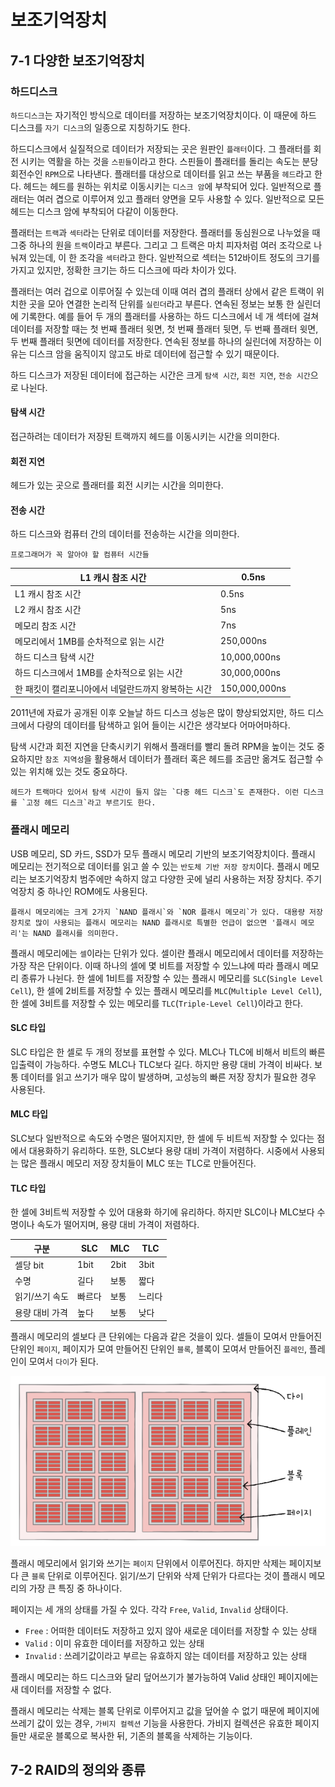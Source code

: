 # 보조기억장치

## 7-1 다양한 보조기억장치

### 하드디스크

`하드디스크`는 자기적인 방식으로 데이터를 저장하는 보조기억장치이다. 이 때문에 하드 디스크를 `자기 디스크`의 일종으로 지칭하기도 한다.

하드디스크에서 실질적으로 데이터가 저장되는 곳은 원판인 `플래터`이다. 
그 플래터를 회전 시키는 역활을 하는 것을 `스핀들`이라고 한다. 
스핀들이 플래터를 돌리는 속도는 분당 회전수인 `RPM`으로 나타낸다.
플래터를 대상으로 데이터를 읽고 쓰는 부품을 `헤드`라고 한다.
헤드는 헤드를 원하는 위치로 이동시키는 `디스크 암`에 부착되어 있다. 일반적으로 플래터는 여러 겹으로 이루어져 있고 플래터 양면을 모두 사용할 수 있다. 일반적으로 모든 헤드는 디스크 암에 부착되어 다같이 이동한다.

플래터는 `트랙`과 `섹터`라는 단위로 데이터를 저장한다. 플래터를 동심원으로 나누었을 때 그중 하나의 원을 `트랙`이라고 부른다.
그리고 그 트랙은 마치 피자처럼 여러 조각으로 나눠져 있는데, 이 한 조각을 `섹터`라고 한다.
일반적으로 섹터는 512바이트 정도의 크기를 가지고 있지만, 정확한 크기는 하드 디스크에 따라 차이가 있다.

플래터는 여러 겁으로 이루어질 수 있는데 이때 여러 겹의 플래터 상에서 같은 트랙이 위치한 곳을 모아 연결한 논리적 단위를 `실린더`라고 부른다. 연속된 정보는 보통 한 실린더에 기록한다. 
예를 들어 두 개의 플래터를 사용하는 하드 디스크에서 네 개 섹터에 걸쳐 데이터를 저장할 때는 첫 번째 플래터 윗면, 첫 번째 플래터 뒷면, 두 번째 플래터 윗면, 두 번째 플래터 뒷면에 데이터를 저장한다.
연속된 정보를 하나의 실린더에 저장하는 이유는 디스크 암을 움직이지 않고도 바로 데이터에 접근할 수 있기 때문이다.

하드 디스크가 저장된 데이터에 접근하는 시간은 크게 `탐색 시간`, `회전 지연`, `전송 시간`으로 나뉜다.

#### 탐색 시간
접근하려는 데이터가 저장된 트랙까지 헤드를 이동시키는 시간을 의미한다.

#### 회전 지연
헤드가 있는 곳으로 플래터를 회전 시키는 시간을 의미한다.

#### 전송 시간
하드 디스크와 컴퓨터 간의 데이터를 전송하는 시간을 의미한다.

	프로그래머가 꼭 알아야 할 컴퓨터 시간들

| L1 캐시 참조 시간                                   | 0.5ns         |
| --------------------------------------------------- | ------------- |
| L1 캐시 참조 시간                                   | 0.5ns         |
| L2 캐시 참조 시간                                   | 5ns           |
| 메모리 참조 시간                                    | 7ns           |
| 메모리에서 1MB를 순차적으로 읽는 시간               | 250,000ns     |
| 하드 디스크 탐색 시간                               | 10,000,000ns  |
| 하드 디스크에서 1MB를 순차적으로 읽는 시간          | 30,000,000ns  |
| 한 패킷이 캘리포니아에서 네덜란드까지 왕복하는 시간 | 150,000,000ns |

2011년에 자료가 공개된 이후 오늘날 하드 디스크 성능은 많이 향상되었지만, 하드 디스크에서 다량의 데이터를 탐색하고 읽어 들이는 시간은 생각보다 어마어마하다.

탐색 시간과 회전 지연을 단축시키기 위해서 플래터를 빨리 돌려 RPM을 높이는 것도 중요하지만 `참조 지역성`을 활용해서 데이터가 플래터 혹은 헤드를 조금만 옮겨도 접근할 수 있는 위치해 있는 것도 중요하다.

	헤드가 트랙마다 있어서 탐색 시간이 들지 않는 `다중 헤드 디스크`도 존재한다. 이런 디스크를 `고정 헤드 디스크`라고 부르기도 한다.

### 플래시 메모리

USB 메모리, SD 카드, SSD가 모두 플래시 메모리 기반의 보조기억장치이다.
플래시 메모리는 전기적으로 데이터를 읽고 쓸 수 있는 `반도체 기반 저장 장치`이다. 
플래시 메모리는 보조기억장치 범주에만 속하지 않고 다양한 곳에 널리 사용하는 저장 장치다. 주기억장치 중 하나인 ROM에도 사용된다.

	플래시 메모리에는 크게 2가지 `NAND 플래시`와 `NOR 플래시 메모리`가 있다. 대용량 저장 장치로 많이 사용되는 플래시 메모리는 NAND 플래시로 특별한 언급이 없으면 '플래시 메모리'는 NAND 플래시를 의미한다.

플래시 메모리에는 `셀`이라는 단위가 있다.
셀이란 플래시 메모리에서 데이터를 저장하는 가장 작은 단위이다. 이때 하나의 셀에 몇 비트를 저장할 수 있느냐에 따라 플래시 메모리 종류가 나뉜다.
한 셀에 1비트를 저장할 수 있는 플래시 메모리를 `SLC`(`Single Level Cell`), 한 셀에 2비트를 저장할 수 있는 플래시 메모리를 `MLC`(`Multiple Level Cell`), 한 셀에 3비트를 저장할 수 있는 메모리를 `TLC`(`Triple-Level Cell`)이라고 한다.

#### SLC 타입
SLC 타입은 한 셀로 두 개의 정보를 표현할 수 있다. MLC나 TLC에 비해서 비트의 빠른 입출력이 가능하다. 
수명도 MLC나 TLC보다 길다. 하지만 용량 대비 가격이 비싸다.
보통 데이터를 읽고 쓰기가 매우 많이 발생하며, 고성능의 빠른 저장 장치가 필요한 경우 사용된다.

#### MLC 타입
SLC보다 일반적으로 속도와 수명은 떨어지지만, 한 셀에 두 비트씩 저장할 수 있다는 점에서 대용화하기 유리하다. 또한, SLC보다 용량 대비 가격이 저렴하다. 시중에서 사용되는 많은 플래시 메모리 저장 장치들이 MLC 또는 TLC로 만들어진다.

#### TLC 타입
한 셀에 3비트씩 저장할 수 있어 대용화 하기에 유리하다. 하지만 SLC이나 MLC보다 수명이나 속도가 떨어지며, 용량 대비 가격이 저렴하다.

| 구분           | SLC    | MLC  | TLC    |
| -------------- | ------ | ---- | ------ |
| 셀당 bit       | 1bit   | 2bit | 3bit   |
| 수명           | 길다   | 보통 | 짧다   |
| 읽기/쓰기 속도 | 빠르다 | 보통 | 느리다 |
| 용량 대비 가격 | 높다   | 보통 | 낮다   |

플래시 메모리의 셀보다 큰 단위에는 다음과 같은 것을이 있다.
셀들이 모여서 만들어진 단위인 `페이지`, 페이지가 모여 만들어진 단위인 `블록`, 블록이 모여서 만들어진 `플레인`, 플레인이 모여서 `다이`가 된다.

![플래시 메모리 단위](../img/플래시_메모리_단위.png)

플래시 메모리에서 읽기와 쓰기는 `페이지` 단위에서 이루어진다. 하지만 삭제는 페이지보다 큰 `블록` 단위로 이루어진다. 읽기/쓰기 단위와 삭제 단위가 다르다는 것이 플래시 메모리의 가장 큰 특징 중 하나이다.

페이지는 세 개의 상태를 가질 수 있다. 각각 `Free`, `Valid`, `Invalid` 상태이다.
* `Free` : 어떠한 데이터도 저장하고 있지 않아 새로운 데이터를 저장할 수 있는 상태
* `Valid` : 이미 유효한 데이터를 저장하고 있는 상태
* `Invalid` : 쓰레기값이라고 부르는 유효하지 않는 데이터를 저장하고 있는 상태

플래시 메모리는 하드 디스크와 달리 덮어쓰기가 불가능하여 Valid 상태인 페이지에는 새 데이터를 저장할 수 없다.

플래시 메모리는 삭제는 블록 단위로 이루어지고 값을 덮어쓸 수 없기 때문에 페이지에 쓰레기 값이 있는 경우, `가비지 컬렉션` 기능을 사용한다.
가비지 컬렉션은 유효한 페이지들만 새로운 블록으로 복사한 뒤, 기존의 블록을 삭제하는 기능이다.

## 7-2 RAID의 정의와 종류

